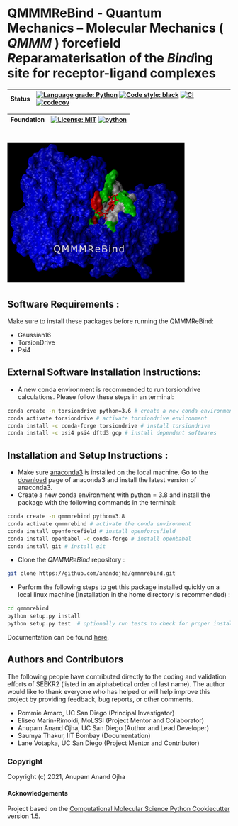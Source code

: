 # QMMMReBind - Quantum Mechanics – Molecular Mechanics ( *QMMM* ) forcefield *Re*paramaterisation of the *Bind*ing site for receptor-ligand complexes

| **Status** |[![Language grade: Python](https://img.shields.io/lgtm/grade/python/g/anandojha/qmmmrebind.svg?logo=lgtm&logoWidth=18)](https://lgtm.com/projects/g/anandojha/qmmmrebind/context:python) [![Code style: black](https://img.shields.io/badge/code%20style-black-000000.svg)](https://github.com/psf/black) [![CI](https://github.com/anandojha/qmmmrebind/workflows/CI/badge.svg)](https://github.com/anandojha/qmmmrebind/actions?query=workflow%3ACI)  [![codecov](https://codecov.io/gh/anandojha/QMMMReBind/branch/main/graph/badge.svg)](https://app.codecov.io/gh/anandojha/qmmmrebind)|
| :------ | :------ |

| **Foundation** | [![License: MIT](https://img.shields.io/badge/License-MIT-yellow.svg)](https://opensource.org/licenses/MIT) [![python](https://img.shields.io/badge/python-3.8-blue.svg)](https://www.python.org/)|
| :------ | :------ |

# <img src="https://github.com/anandojha/qmmmrebind/blob/main/images/qmmmrebind_logo.jpg" width="400">

## Software Requirements :
Make sure to install these packages before running the QMMMReBind:

* Gaussian16
* TorsionDrive
* Psi4

## External Software Installation Instructions:
* A new conda environment is recommended to run torsiondrive calculations. Please follow these steps in an terminal: 
```bash
conda create -n torsiondrive python=3.6 # create a new conda environment 
conda activate torsiondrive # activate torsiondrive environment
conda install -c conda-forge torsiondrive # install torsiondrive
conda install -c psi4 psi4 dftd3 gcp # install dependent softwares 
```

## Installation and Setup Instructions :
* Make sure [anaconda3](https://www.anaconda.com/) is installed on the local machine. Go to the  [download](https://www.anaconda.com/products/individual) page of anaconda3 and install the latest version of anaconda3.
* Create a new conda environment with python = 3.8 and install the package with the following commands in the terminal: 
```bash
conda create -n qmmmrebind python=3.8
conda activate qmmmrebind # activate the conda environment
conda install openforcefield # install openforcefield
conda install openbabel -c conda-forge # install openbabel
conda install git # install git
```
* Clone the *QMMMReBind* repository :
```bash
git clone https://github.com/anandojha/qmmmrebind.git
```
* Perform the following steps to get this package installed quickly on a local linux machine (Installation in the home directory is recommended) : 
```bash
cd qmmmrebind
python setup.py install
python setup.py test  # optionally run tests to check for proper installation 
```

Documentation can be found [here](https://qmmmrebind.readthedocs.io/en/latest/index.html).

## Authors and Contributors
The following people have contributed directly to the coding and validation efforts of SEEKR2 (listed in an alphabetical order of last name). 
The author would like to thank everyone who has helped or will help improve this project by providing feedback, bug reports, or other comments.

* Rommie Amaro, UC San Diego (Principal Investigator)
* Eliseo Marin-Rimoldi, MoLSSI (Project Mentor and Collaborator)
* Anupam Anand Ojha, UC San Diego (Author and Lead Developer)
* Saumya Thakur, IIT Bombay (Documentation)
* Lane Votapka, UC San Diego (Project Mentor and Contributor)

### Copyright
Copyright (c) 2021, Anupam Anand Ojha
#### Acknowledgements
Project based on the 
[Computational Molecular Science Python Cookiecutter](https://github.com/molssi/cookiecutter-cms) version 1.5.
